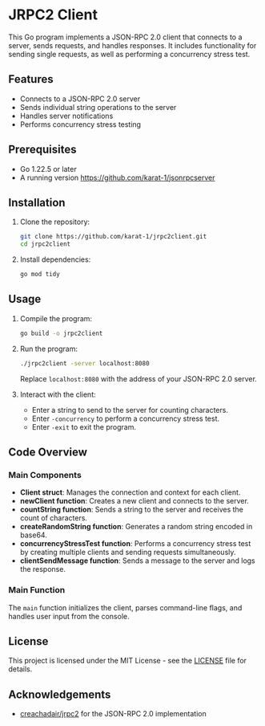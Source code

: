
# JRPC2 Client

This Go program implements a JSON-RPC 2.0 client that connects to a server, sends requests, and handles responses. It includes functionality for sending single requests, as well as performing a concurrency stress test.

## Features

- Connects to a JSON-RPC 2.0 server
- Sends individual string operations to the server
- Handles server notifications
- Performs concurrency stress testing

## Prerequisites

- Go 1.22.5 or later
- A running version https://github.com/karat-1/jsonrpcserver

## Installation

1. Clone the repository:

   ```sh
   git clone https://github.com/karat-1/jrpc2client.git
   cd jrpc2client
   ```

2. Install dependencies:

   ```sh
   go mod tidy
   ```

## Usage

1. Compile the program:

   ```sh
   go build -o jrpc2client
   ```

2. Run the program:

   ```sh
   ./jrpc2client -server localhost:8080
   ```

   Replace `localhost:8080` with the address of your JSON-RPC 2.0 server.

3. Interact with the client:

   - Enter a string to send to the server for counting characters.
   - Enter `-concurrency` to perform a concurrency stress test.
   - Enter `-exit` to exit the program.

## Code Overview

### Main Components

- **Client struct**: Manages the connection and context for each client.
- **newClient function**: Creates a new client and connects to the server.
- **countString function**: Sends a string to the server and receives the count of characters.
- **createRandomString function**: Generates a random string encoded in base64.
- **concurrencyStressTest function**: Performs a concurrency stress test by creating multiple clients and sending requests simultaneously.
- **clientSendMessage function**: Sends a message to the server and logs the response.

### Main Function

The `main` function initializes the client, parses command-line flags, and handles user input from the console.

## License

This project is licensed under the MIT License - see the [LICENSE](LICENSE) file for details.

## Acknowledgements

- [creachadair/jrpc2](https://github.com/creachadair/jrpc2) for the JSON-RPC 2.0 implementation
```
